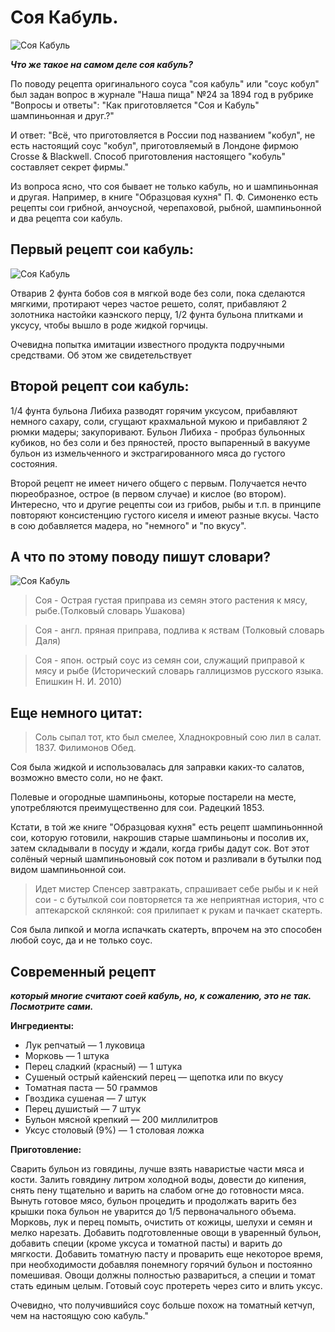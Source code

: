 # Соя Кабуль.

![Соя Кабуль](/images/Kulinar/Salad/olivie_salat_09.jpg 'Соя Кабуль')

_**Что же такое на самом деле соя кабуль?**_

По поводу рецепта оригинального соуса "соя кабуль" или "соус кобул" был задан вопрос в журнале "Наша пища" №24 за 1894 год в рубрике "Вопросы и ответы": "Как приготовляется "Соя и Кабуль" шампиньонная и друг.?"

И ответ: "Всё, что приготовляется в России под названием "кобул", не есть настоящий соус "кобул", приготовляемый в Лондоне фирмою Crosse & Blackwell. Способ приготовления настоящего "кобуль" составляет секрет фирмы."

Из вопроса ясно, что соя бывает не только кабуль, но и шампиньонная и другая. Например, в книге "Образцовая кухня" П. Ф. Симоненко есть рецепты сои грибной, анчоусной, черепаховой, рыбной, шампиньонной и два рецепта сои кабуль.

## Первый рецепт сои кабуль:

![Соя Кабуль](/images/Kulinar/Salad/olivie_salat_02.jpg 'Соя Кабуль')

Отварив 2 фунта бобов соя в мягкой воде без соли, пока сделаются мягкими, протирают через частое решето, солят, прибавляют 2 золотника настойки каэнского перцу, 1/2 фунта бульона плитками и уксусу, чтобы вышло в роде жидкой горчицы.

Очевидна попытка имитации известного продукта подручными средствами. Об этом же свидетельствует

## Второй рецепт сои кабуль:

1/4 фунта бульона Либиха разводят горячим уксусом, прибавляют немного сахару, соли, сгущают крахмальной мукою и прибавляют 2 рюмки мадеры; закупоривают.
Бульон Либиха - пробраз бульонных кубиков, но без соли и без пряностей, просто выпаренный в вакууме бульон из измельченного и экстрагированного мяса до густого состояния.

Второй рецепт не имеет ничего общего с первым. Получается нечто пюреобразное, острое (в первом случае) и кислое (во втором). Интересно, что и другие рецепты сои из грибов, рыбы и т.п. в принципе повторяют консистенцию густого киселя и имеют разные вкусы. Часто в сою добавляется мадера, но "немного" и "по вкусу".

## А что по этому поводу пишут словари?

![Соя Кабуль](/images/Kulinar/Salad/olivie_salat_07.jpg 'Соя Кабуль')

> Соя - Острая густая приправа из семян этого растения к мясу, рыбе.(Толковый словарь Ушакова)


> Соя - англ. пряная приправа, подлива к яствам (Толковый словарь Даля)


> Соя - япон. острый соус из семян сои, служащий приправой к мясу и рыбе (Исторический словарь галлицизмов русского языка. Епишкин Н. И. 2010)

## Еще немного цитат:

> Соль сыпал тот, кто был смелее, Хладнокровный сою лил в салат. 1837. Филимонов Обед.

Соя была жидкой и использовалась для заправки каких-то салатов, возможно вместо соли, но не факт.

Полевые и огородные шампиньоны, которые постарели на месте, употребляются преимущественно для сои. Радецкий 1853.

Кстати, в той же книге "Образцовая кухня" есть рецепт шампиньоннной сои, которую готовили, накрошив старые шампиньоны и посолив их, затем складывали в посуду и ждали, когда грибы дадут сок. Вот этот солёный черный шампиньоновый сок потом и разливали в бутылки под видом шампиньонной сои.

> Идет мистер Спенсер завтракать, спрашивает себе рыбы и к ней сои - с бутылкой сои повторяется та же неприятная история, что с аптекарской склянкой: соя прилипает к рукам и пачкает скатерть.

Соя была липкой и могла испачкать скатерть, впрочем на это способен любой соус, да и не только соус.

## Современный рецепт

_**который многие считают соей кабуль, но, к сожалению, это не так. Посмотрите сами.**_

**Ингредиенты:**

- Лук репчатый — 1 луковица
- Морковь — 1 штука
- Перец сладкий (красный) — 1 штука
- Сушеный острый кайенский перец — щепотка или по вкусу
- Томатная паста — 50 граммов
- Гвоздика сушеная — 7 штук
- Перец душистый — 7 штук
- Бульон мясной крепкий — 200 миллилитров
- Уксус столовый (9%) — 1 столовая ложка

**Приготовление:**

Сварить бульон из говядины, лучше взять наваристые части мяса и кости. Залить говядину литром холодной воды, довести до кипения, снять пену тщательно и варить на слабом огне до готовности мяса. Вынуть готовое мясо, бульон процедить и продолжать варить без крышки пока бульон не уварится до 1/5 первоначального объема. Морковь, лук и перец помыть, очистить от кожицы, шелухи и семян и мелко нарезать. Добавить подготовленные овощи в уваренный бульон, добавить специи (кроме уксуса и томатной пасты) и варить до мягкости. Добавить томатную пасту и проварить еще некоторое время, при необходимости добавляя понемногу горячий бульон и постоянно помешивая. Овощи должны полностью развариться, а специи и томат стать единым целым. Готовый соус протереть через сито и влить уксус.

Очевидно, что получившийся соус больше похож на томатный кетчуп, чем на настоящую сою кабуль."
